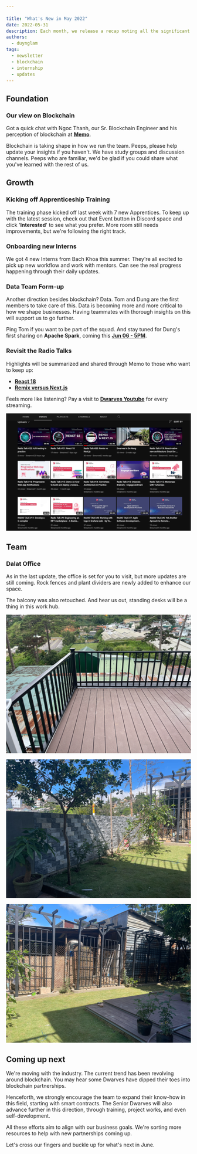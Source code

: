 ```yaml
---

title: "What's New in May 2022"
date: 2022-05-31
description: Each month, we release a recap noting all the significant changes with our company and our team. In May, we kicked off Apprenticeship training, and our new chalet is ready for community to visit.
authors:
  - duynglam
tags:
  - newsletter
  - blockchain
  - internship
  - updates
---
```


## Foundation

### Our view on Blockchain

Got a quick chat with Ngoc Thanh, our Sr. Blockchain Engineer and his perception of blockchain at **[Memo](https://memo.d.foundation/DF-Apprenticeship-2022-Meet-The-Mentors-Ngoc-Thanh-Pham-a6f8c3c7d4a14bd5be55d6465b9f330b)**.

Blockchain is taking shape in how we run the team. Peeps, please help update your insights if you haven't. We have study groups and discussion channels. Peeps who are familiar, we'd be glad if you could share what you've learned with the rest of us.

## Growth

### Kicking off Apprenticeship Training

The training phase kicked off last week with 7 new Apprentices. To keep up with the latest session, check out that Event button in Discord space and click '**Interested**' to see what you prefer. More room still needs improvements, but we're following the right track.

### Onboarding new Interns

We got 4 new Interns from Bach Khoa this summer. They're all excited to pick up new workflow and work with mentors. Can see the real progress happening through their daily updates.

### Data Team Form-up

Another direction besides blockchain? Data. Tom and Dung are the first members to take care of this. Data is becoming more and more critical to how we shape businesses. Having teammates with thorough insights on this will support us to go further.

Ping Tom if you want to be part of the squad. And stay tuned for Dung's first sharing on **Apache Spark**, coming this **[Jun 06 - 5PM](https://www.youtube.com/live/6nini4cmk1E?si=8sFJdTNFv3CypQCe)**.

### Revisit the Radio Talks

Highlights will be summarized and shared through Memo to those who want to keep up:

- [**React 18**](https://memo.d.foundation/playground/_memo/react-18/)
- [**Remix versus Next.js**](https://memo.d.foundation/playground/_memo/remix-versus-nextjs/)

Feels more like listening? Pay a visit to **[Dwarves Youtube](http://www.youtube.com/channel/UC_SyzGLf6wiqctQFsRI_frw)** for every streaming.

![radiotalk](assets/2022-whats-new-may_2022-may-all-hands-meeting_68bd765a75c1591b2074d672d1d123e5_md5.webp)

## Team

### Dalat Office

As in the last update, the office is set for you to visit, but more updates are still coming. Rock fences and plant dividers are newly added to enhance our space.

The balcony was also retouched. And hear us out, standing desks will be a thing in this work hub.

![dalat](assets/2022-whats-new-may_2022-may-all-hands-meeting_946b29130bc76f1374d606747319db5a_md5.webp)

![dalat](assets/2022-whats-new-may_2022-may-all-hands-meeting_c8dfb110e429e31cac8a2066dfb56046_md5.webp)

![dalat](assets/2022-whats-new-may_2022-may-all-hands-meeting_1c48a97cb9d7384b03048e4718d98744_md5.webp)

## Coming up next

We're moving with the industry. The current trend has been revolving around blockchain. You may hear some Dwarves have dipped their toes into blockchain partnerships.

Henceforth, we strongly encourage the team to expand their know-how in this field, starting with smart contracts. The Senior Dwarves will also advance further in this direction, through training, project works, and even self-development.

All these efforts aim to align with our business goals. We're sorting more resources to help with new partnerships coming up.

Let's cross our fingers and buckle up for what's next in June.
